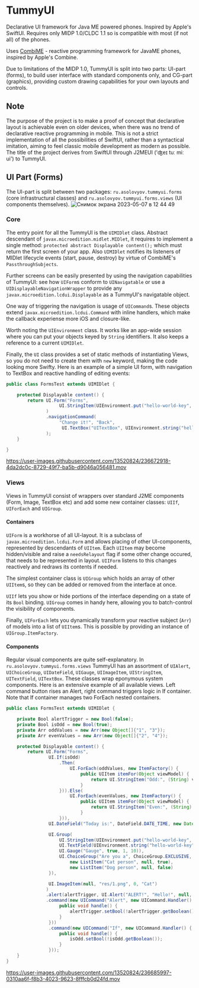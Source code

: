 # TummyUI
Declarative UI framework for Java ME powered phones. Inspired by Apple's SwiftUI. Requires only MIDP 1.0/CLDC 1.1 so is compatible with most (if not all) of the phones. 

Uses [CombiME](https://github.com/KeepCalmAndPush/CombiME) - reactive programming framework for JavaME phones, inspired by Apple's Combine.

Due to limitations of the MIDP 1.0, TummyUI is split into two parts: UI-part (forms), to build user interface with standard components only, and CG-part (graphics), providing custom drawing capabilities for your own layouts and controls.

## Note
The purpose of the project is to make a proof of concept that declarative layout is achievable even on older devices, when there was no trend of declarative reactive programming in mobile. This is not a strict implementation of all the possibilities of SwiftUI, rather than a syntactical imitation, aiming to feel classic mobile development as modern as possible. The title of the project derives from SwiftUI through J2MEUI ('ʤeɪ tuː miː ui') to TummyUI.

## UI Part (Forms)
The UI-part is split between two packages: `ru.asolovyov.tummyui.forms` (core infrastructural classes) and `ru.asolovyov.tummyui.forms.views` (UI components themselves).
![Снимок экрана 2023-05-07 в 12 44 49](https://user-images.githubusercontent.com/13520824/236673109-ce71da0a-a27d-4e61-acf8-1e5c92db64d9.png)
### Core
The entry point for all the TummyUI is the `UIMIDlet` class. Abstract descendant of `javax.microedition.midlet.MIDlet`, it requires to implement a single method: `protected abstract Displayable content();` which must return the first screen of your app. Also `UIMIDlet` notifies its listeners of MIDlet lifecycle events (start, pause, destroy) by virtue of CombiME's `PassthroughSubjects`. 

Further screens can be easily presented by using the navigation capabilities of TummyUI: see how `UIForm`s conform to `UINavigatable` or use a `UIDisplayableNavigationWrapper` to provide any `javax.microedition.lcdui.Displayable` as a TummyUI's navigatable object. 

One way of triggering the navigation is usage of `UICommand`s. These objects extend `javax.microedition.lcdui.Command` with inline handlers, which make the callback experiense more iOS and closure-like. 


Worth noting the `UIEnvironment` class. It works like an app-wide session where you can put your objects keyed by `String` identifiers. It also keeps a reference to a current `UIMIDlet`.

Finally, the `UI` class provides a set of static methods of instantiating Views, so you do not need to create them with `new` keyword, making the code looking more Swifty. Here is an example of a simple UI form, with navigation to TextBox and reactive handling of editing events:

```java
public class FormsTest extends UIMIDlet {

    protected Displayable content() {
        return UI.Form("Forms",
                    UI.StringItem(UIEnvironment.put("hello-world-key", "Hello, world!"))
               )
               .navigationCommand(
                    "Change it!", "Back",
                     UI.TextBox("UITextBox", UIEnvironment.string("hello-world-key"))
               );
    }

}
```
https://user-images.githubusercontent.com/13520824/236672918-4da2dc0c-8729-49f7-ba5b-d9046a056481.mov

### Views

Views in TummyUI consist of wrappers over standard J2ME components (Form, Image, TextBox etc) and add some new container classes: `UIIf`, `UIForEach` and `UIGroup`.

#### Containers
`UIForm` is a workhorse of all UI-layout. It is a subclass of `javax.microedition.lcdui.Form` and allows placing of other UI-components, represented by descendants of `UIItem`.
Each `UIItem` may become hidden/visible and raise a `needsRelayout` flag if some other change occured, that needs to be represented in layout. `UIIForm` listens to this changes reactively and redraws its contents if needed.

The simplest container class is `UIGroup` which holds an array of other `UIItem`s, so they can be added or removed from the interface at once.

`UIIf` lets you show or hide portions of the interface depending on a state of its `Bool` binding. `UIGroup` comes in handy here, allowing you to batch-control the visibility of components.

Finally, `UIForEach` lets you dynamically transform your reactive subject (`Arr`) of models into a list of `UIItem`s. This is possible by providing an instance of `UIGroup.ItemFactory`.

#### Components
Regular visual components are quite self-explanatory. In `ru.asolovyov.tummyui.forms.views` TummyUI has an assortment of `UIAlert`, `UIChoiceGroup`, `UIDateField`, `UIGauge`, `UIImageItem`, `UIStringItem`, `UITextField`, `UITextBox`. These classes wrap eponymous system components. Here is an extensive example of all available views. Left command button rises an Alert, right command triggers logic in If container. Note that If container manages two ForEach nested containers.

```java
public class FormsTest extends UIMIDlet {

    private Bool alertTrigger = new Bool(false);
    private Bool isOdd = new Bool(true);
    private Arr oddValues = new Arr(new Object[]{"1", "3"});
    private Arr evenValues = new Arr(new Object[]{"2", "4"});

    protected Displayable content() {
        return UI.Form("Forms",
                UI.If(isOdd)
                    .Then(
                        UI.ForEach(oddValues, new ItemFactory() {
                            public UIItem itemFor(Object viewModel) {
                                return UI.StringItem("Odd:", (String) viewModel);
                            }
                    })).Else(
                        UI.ForEach(evenValues, new ItemFactory() {
                            public UIItem itemFor(Object viewModel) {
                                return UI.StringItem("Even:", (String) viewModel);
                            }
                    })),
                UI.DateField("Today is:", DateField.DATE_TIME, new Date()),

                UI.Group(
                    UI.StringItem(UIEnvironment.put("hello-world-key", "Hello, world!")),
                    UI.TextField(UIEnvironment.string("hello-world-key")),
                    UI.Gauge("Gauge", true, 1, 10)),
                    UI.ChoiceGroup("Are you a", ChoiceGroup.EXCLUSIVE, new ListItem[]{
                        new ListItem("Cat person", null, true),
                        new ListItem("Dog person", null, false)
                }),

                UI.ImageItem(null, "res/1.png", 0, "Cat")
               )
               .alert(alertTrigger, UI.Alert("ALERT!", "Hello!", null, AlertType.ALARM))
               .command(new UICommand("Alert", new UICommand.Handler() {
                    public void handle() {
                        alertTrigger.setBool(!alertTrigger.getBoolean());
                    }
                }))
                .command(new UICommand("If", new UICommand.Handler() {
                    public void handle() {
                        isOdd.setBool(!isOdd.getBoolean());
                    }
                }));
    }
}
```


https://user-images.githubusercontent.com/13520824/236685997-0310aa6f-f8b3-4023-9623-8fffcb0d24fd.mov

